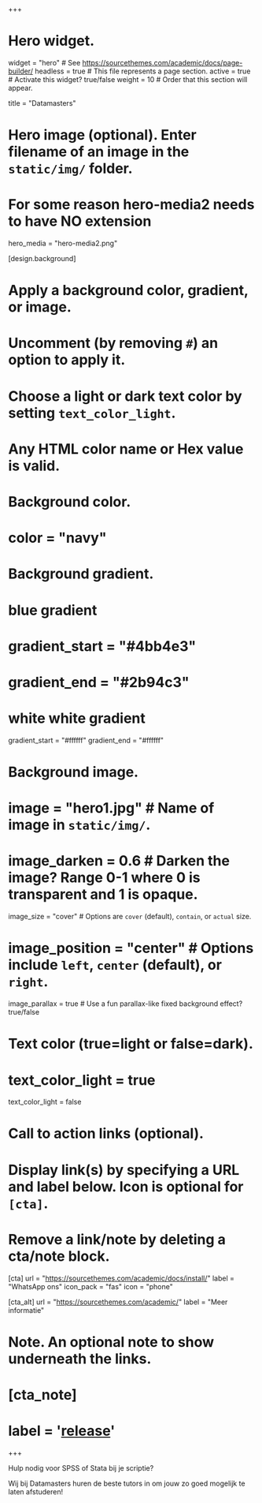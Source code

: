 +++
# Hero widget.
widget = "hero"  # See https://sourcethemes.com/academic/docs/page-builder/
headless = true  # This file represents a page section.
active = true # Activate this widget? true/false
weight = 10  # Order that this section will appear.

title = "Datamasters"

# Hero image (optional). Enter filename of an image in the `static/img/` folder.
# For some reason hero-media2 needs to have NO extension
hero_media = "hero-media2.png"

[design.background]
  # Apply a background color, gradient, or image.
  #   Uncomment (by removing `#`) an option to apply it.
  #   Choose a light or dark text color by setting `text_color_light`.
  #   Any HTML color name or Hex value is valid.

  # Background color.
  # color = "navy"
  
  # Background gradient.
  # blue gradient
  # gradient_start = "#4bb4e3"
  # gradient_end = "#2b94c3"
  # white white gradient
  gradient_start = "#ffffff"
  gradient_end = "#ffffff"

  
  # Background image.
  # image = "hero1.jpg"  # Name of image in `static/img/`.
  # image_darken = 0.6  # Darken the image? Range 0-1 where 0 is transparent and 1 is opaque.
  image_size = "cover"  #  Options are `cover` (default), `contain`, or `actual` size.
  # image_position = "center"  # Options include `left`, `center` (default), or `right`.
  image_parallax = true  # Use a fun parallax-like fixed background effect? true/false
  
  # Text color (true=light or false=dark).
  # text_color_light = true
  text_color_light = false

# Call to action links (optional).
#   Display link(s) by specifying a URL and label below. Icon is optional for `[cta]`.
#   Remove a link/note by deleting a cta/note block.
[cta]
  url = "https://sourcethemes.com/academic/docs/install/"
  label = "WhatsApp ons"
  icon_pack = "fas"
  icon = "phone"
  
[cta_alt]
  url = "https://sourcethemes.com/academic/"
  label = "Meer informatie"

# Note. An optional note to show underneath the links.
# [cta_note]
#   label = '<a class="js-github-release" href="https://sourcethemes.com/academic/updates" data-repo="gcushen/hugo-academic">release<!-- V --></a>'
+++

<!-- **Persoonlijk, snel, en zonder stress afstuderen voor jouw scriptie.** -->

Hulp nodig voor SPSS of Stata bij je scriptie? 

Wij bij Datamasters huren de beste tutors in om jouw zo goed mogelijk te laten afstuderen! 

<!-- <span style="text-shadow: none;"><a class="github-button" href="https://github.com/gcushen/hugo-academic" data-icon="octicon-star" data-size="large" data-show-count="true" aria-label="Star this on GitHub">Star</a><script async defer src="https://buttons.github.io/buttons.js"></script></span> -->
